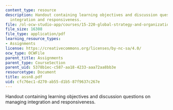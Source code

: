 ```yaml
---
content_type: resource
description: Handout containing learning objectives and discussion questions on managing
  integration and responsiveness.
file: /ol-ocw-studio-app/courses/15-220-global-strategy-and-organization-spring-2008/cfc76ec1d270ab55d1b587f9637c267e_assn8.pdf
file_size: 16308
file_type: application/pdf
learning_resource_types:
- Assignments
license: https://creativecommons.org/licenses/by-nc-sa/4.0/
ocw_type: OCWFile
parent_title: Assignments
parent_type: CourseSection
parent_uid: 5378b1ec-c587-aa18-4233-aaa72aa8bb3e
resourcetype: Document
title: assn8.pdf
uid: cfc76ec1-d270-ab55-d1b5-87f9637c267e
---
```

Handout containing learning objectives and discussion questions on managing integration and responsiveness.